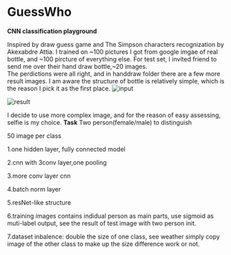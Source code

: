 # GuessWho
**CNN classification playground**

Inspired by draw guess game and The Simpson characters recognization by Akexabdre Attia.
I trained on ~100 pictures I got from google imgae of real bottle, and ~100 pircture of everything else. For test set, I invited friend to send me over their hand draw bottle,~20 images.<br/>
The perdictions were all right, and in handdraw folder there are a few more result images. I am aware the structure of bottle is relatively simple, which is the reason I pick it as the first place.
![input](https://github.com/minibutterbread/guesswho/blob/master/handdraw/IMG_0195.jpg)

![result](https://github.com/minibutterbread/guesswho/blob/master/handdraw/IMG_0196.jpg)



I decide to use more complex image, and for the reason of easy assessing, selfie is my choice.
**Task**
Two person(female/male) to distinguish

50 image per class

1.one hidden layer, fully connected model

2.cnn with 3conv layer,one pooling

3.more conv layer cnn

4.batch norm layer

5.resNet-like structure


6.training images contains indidual person as main parts, use sigmoid as muti-label output, see the result of test image with two person init.

7.dataset inbalence: double the size of one class, see weather simply copy image of the other class to make up the size difference work or not.
